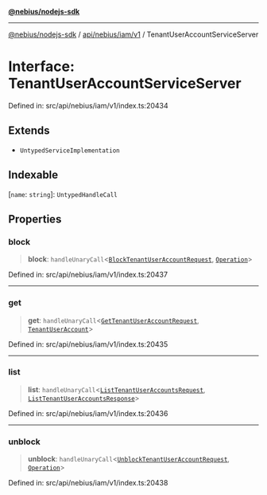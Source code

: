 [**@nebius/nodejs-sdk**](../../../../../README.md)

---

[@nebius/nodejs-sdk](../../../../../README.md) / [api/nebius/iam/v1](../README.md) / TenantUserAccountServiceServer

# Interface: TenantUserAccountServiceServer

Defined in: src/api/nebius/iam/v1/index.ts:20434

## Extends

- `UntypedServiceImplementation`

## Indexable

\[`name`: `string`\]: `UntypedHandleCall`

## Properties

### block

> **block**: `handleUnaryCall`\<[`BlockTenantUserAccountRequest`](BlockTenantUserAccountRequest.md), [`Operation`](../../../common/v1/interfaces/Operation.md)\>

Defined in: src/api/nebius/iam/v1/index.ts:20437

---

### get

> **get**: `handleUnaryCall`\<[`GetTenantUserAccountRequest`](GetTenantUserAccountRequest.md), [`TenantUserAccount`](TenantUserAccount.md)\>

Defined in: src/api/nebius/iam/v1/index.ts:20435

---

### list

> **list**: `handleUnaryCall`\<[`ListTenantUserAccountsRequest`](ListTenantUserAccountsRequest.md), [`ListTenantUserAccountsResponse`](ListTenantUserAccountsResponse.md)\>

Defined in: src/api/nebius/iam/v1/index.ts:20436

---

### unblock

> **unblock**: `handleUnaryCall`\<[`UnblockTenantUserAccountRequest`](UnblockTenantUserAccountRequest.md), [`Operation`](../../../common/v1/interfaces/Operation.md)\>

Defined in: src/api/nebius/iam/v1/index.ts:20438

